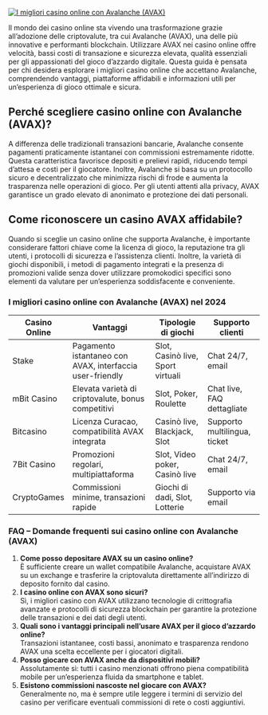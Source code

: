 [![I migliori casino online con Avalanche (AVAX)](https://123-caf.pages.dev/gitsignup.png)](https://vrmoo.ru/Bt82HjjY)

<p>Il mondo dei casino online sta vivendo una trasformazione grazie all’adozione delle criptovalute, tra cui Avalanche (AVAX), una delle più innovative e performanti blockchain. Utilizzare AVAX nei casino online offre velocità, bassi costi di transazione e sicurezza elevata, qualità essenziali per gli appassionati del gioco d’azzardo digitale. Questa guida è pensata per chi desidera esplorare i migliori casino online che accettano Avalanche, comprendendo vantaggi, piattaforme affidabili e informazioni utili per un’esperienza di gioco ottimale e sicura.</p>  <h2>Perché scegliere casino online con Avalanche (AVAX)?</h2> <p>A differenza delle tradizionali transazioni bancarie, Avalanche consente pagamenti praticamente istantanei con commissioni estremamente ridotte. Questa caratteristica favorisce depositi e prelievi rapidi, riducendo tempi d’attesa e costi per il giocatore. Inoltre, Avalanche si basa su un protocollo sicuro e decentralizzato che minimizza rischi di frode e aumenta la trasparenza nelle operazioni di gioco. Per gli utenti attenti alla privacy, AVAX garantisce un grado elevato di anonimato e protezione dei dati personali.</p>  <h2>Come riconoscere un casino AVAX affidabile?</h2> <p>Quando si sceglie un casino online che supporta Avalanche, è importante considerare fattori chiave come la licenza di gioco, la reputazione tra gli utenti, i protocolli di sicurezza e l’assistenza clienti. Inoltre, la varietà di giochi disponibili, i metodi di pagamento integrati e la presenza di promozioni valide senza dover utilizzare promokodici specifici sono elementi da valutare per un’esperienza soddisfacente e conveniente.</p>  <h3>I migliori casino online con Avalanche (AVAX) nel 2024</h3> <table>   <thead>     <tr>       <th>Casino Online</th>       <th>Vantaggi</th>       <th>Tipologie di giochi</th>       <th>Supporto clienti</th>     </tr>   </thead>   <tbody>     <tr>       <td>Stake</td>       <td>Pagamento istantaneo con AVAX, interfaccia user-friendly</td>       <td>Slot, Casinò live, Sport virtuali</td>       <td>Chat 24/7, email</td>     </tr>     <tr>       <td>mBit Casino</td>       <td>Elevata varietà di criptovalute, bonus competitivi</td>       <td>Slot, Poker, Roulette</td>       <td>Chat live, FAQ dettagliate</td>     </tr>     <tr>       <td>Bitcasino</td>       <td>Licenza Curacao, compatibilità AVAX integrata</td>       <td>Casinò live, Blackjack, Slot</td>       <td>Supporto multilingua, ticket</td>     </tr>     <tr>       <td>7Bit Casino</td>       <td>Promozioni regolari, multipiattaforma</td>       <td>Slot, Video poker, Casinò live</td>       <td>Chat 24/7, email</td>     </tr>     <tr>       <td>CryptoGames</td>       <td>Commissioni minime, transazioni rapide</td>       <td>Giochi di dadi, Slot, Lotterie</td>       <td>Supporto via email</td>     </tr>   </tbody> </table>  <h3>FAQ – Domande frequenti sui casino online con Avalanche (AVAX)</h3> <ol>   <li><strong>Come posso depositare AVAX su un casino online?</strong><br>È sufficiente creare un wallet compatibile Avalanche, acquistare AVAX su un exchange e trasferire la criptovaluta direttamente all’indirizzo di deposito fornito dal casino.</li>   <li><strong>I casino online con AVAX sono sicuri?</strong><br>Sì, i migliori casino con AVAX utilizzano tecnologie di crittografia avanzate e protocolli di sicurezza blockchain per garantire la protezione delle transazioni e dei dati degli utenti.</li>   <li><strong>Quali sono i vantaggi principali nell’usare AVAX per il gioco d’azzardo online?</strong><br>Transazioni istantanee, costi bassi, anonimato e trasparenza rendono AVAX una scelta eccellente per i giocatori digitali.</li>   <li><strong>Posso giocare con AVAX anche da dispositivi mobili?</strong><br>Assolutamente sì: tutti i casino menzionati offrono piena compatibilità mobile per un’esperienza fluida da smartphone e tablet.</li>   <li><strong>Esistono commissioni nascoste nel giocare con AVAX?</strong><br>Generalmente no, ma è sempre utile leggere i termini di servizio del casino per verificare eventuali commissioni di rete o costi aggiuntivi.</li> </ol>